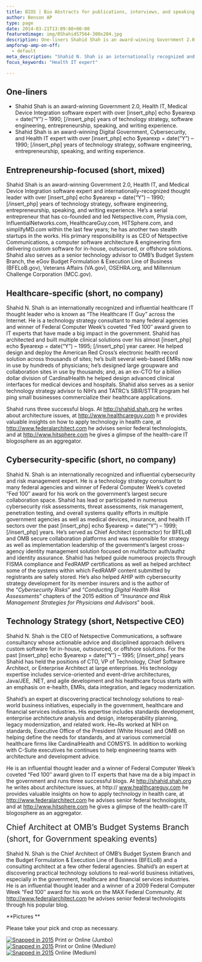 ```yaml
---
title: BIOS | Bio Abstracts for publications, interviews, and speaking engagement
author: Benson AP
type: page
date: 2014-03-21T13:09:08+00:00
featuredimage: img/0ShahidS7564-300x204.jpg
description: One-liners Shahid Shah is an award-winning Government 2.0, Health IT, Medical Device Integration software expert with over [insert_php] echo $yearexp = date(&#8220;Y&#8221;) &#8211; 1990; [/insert_php] years of technology strategy, software engineering, entrepreneurship, speaking, and writing experience. Shahid Shah is an award-winning Digital Government, Cybersecurity, and Health IT expert with over [insert_php] echo $yearexp = date(&#8220;Y&#8221;) &hellip;
ampforwp-amp-on-off:
  - default
meta_description: "Shahid N. Shah is an internationally recognized and influential health IT expert with wide list of publications, interviews and speaking engagement in Health sector"
focus_keywords: "Health IT expert"

---
```

## One-liners

  * Shahid Shah is an award-winning Government 2.0, Health IT, Medical Device Integration software expert with over [insert\_php] echo $yearexp = date(&#8220;Y&#8221;) &#8211; 1990; [/insert\_php] years of technology strategy, software engineering, entrepreneurship, speaking, and writing experience.
  * Shahid Shah is an award-winning Digital Government, Cybersecurity, and Health IT expert with over [insert\_php] echo $yearexp = date(&#8220;Y&#8221;) &#8211; 1990; [/insert\_php] years of technology strategy, software engineering, entrepreneurship, speaking, and writing experience.

## Entrepreneurship-focused (short, mixed)

Shahid Shah is an award-winning Government 2.0, Health IT, and Medical Device Integration software expert and internationally-recognized thought leader with over [insert\_php] echo $yearexp = date(&#8220;Y&#8221;) &#8211; 1990; [/insert\_php] years of technology strategy, software engineering, entrepreneurship, speaking, and writing experience. He’s a serial entrepreneur that has co-founded and led Netspective.com, Physia.com, InfluentialNetworks.com, HealthcareGuy.com, HITSphere.com, and simplifyMD.com within the last few years; he has another two stealth startups in the works. His primary responsibility is as CEO of Netspective Communications, a computer software architecture & engineering firm delivering custom software for in-house, outsourced, or offshore solutions. Shahid also serves as a senior technology advisor to OMB’s Budget System Branch, the eGov Budget Formulation & Execution Line of Business (BFELoB.gov), Veterans Affairs (VA.gov), OSEHRA.org, and Millennium Challenge Corporation (MCC.gov).

## Healthcare-specific (short, no company)

Shahid N. Shah is an internationally recognized and influential healthcare IT thought leader who is known as “The Healthcare IT Guy” across the Internet. He is a technology strategy consultant to many federal agencies and winner of Federal Computer Week’s coveted “Fed 100″ award given to IT experts that have made a big impact in the government. Shahid has architected and built multiple clinical solutions over his almost [insert\_php] echo $yearexp = date(&#8220;Y&#8221;) &#8211; 1995; [/insert\_php] year career. He helped design and deploy the American Red Cross’s electronic health record solution across thousands of sites; he’s built several web-based EMRs now in use by hundreds of physicians; he’s designed large groupware and collaboration sites in use by thousands; and, as an ex-CTO for a billion dollar division of CardinalHealth he helped design advanced clinical interfaces for medical devices and hospitals. Shahid also serves as a senior technology strategy advisor to NIH’s and TATRC’s SBIR/STTR program hel ping small businesses commercialize their healthcare applications.

Shahid runs three successful blogs. At http://shahid.shah.org he writes about architecture issues, at http://www.healthcareguy.com h e provides valuable insights on how to apply technology in health care, at http://www.federalarchitect.com he advises senior federal technologists, and at http://www.hitsphere.com he gives a glimpse of the health-care IT blogosphere as an aggregator.

## Cybersecurity-specific (short, no company)

Shahid N. Shah is an internationally recognized and influential cybersecurity and risk management expert. He is a technology strategy consultant to many federal agencies and winner of Federal Computer Week’s coveted “Fed 100″ award for his work on the government&#8217;s largest secure collaboration space. Shahid has lead or participated in numerous cybersecurity risk assessments, threat assessments, risk management, penetration testing, and overall systems quality efforts in multiple government agencies as well as medical devices, insurance, and health IT sectors over the past [insert\_php] echo $yearexp = date(&#8220;Y&#8221;) &#8211; 1999; [/insert\_php] years. He&#8217;s served as Chief Architect (contractor) for BFELoB and OMB secure collaboration platforms and was responsible for strategy as well as implementation leadership of the government’s largest cross-agency identity management solution focused on multifactor auth/authz and identity assurance. Shahid has helped guide numerous projects through FISMA compliance and FedRAMP certifications as well as helped architect some of the systems within which FedRAMP content submitted by registrants are safely stored. He&#8217;s also helped AHIP with cybersecurity strategy development for its member insurers and is the author of the “_Cybersecurity Risks_” and “_Conducting Digital Health Risk Assessments_” chapters of the 2015 edition of &#8220;_Insurance and Risk Management Strategies for Physicians and Advisors_&#8221; book.

## Technology Strategy (short, Netspective CEO)

Shahid N. Shah is the CEO of Netspective Communications, a software consultancy whose actionable advice and disciplined approach delivers custom software for in-house, outsourced, or offshore solutions. For the past [insert\_php] echo $yearexp = date(&#8220;Y&#8221;) &#8211; 1995; [/insert\_php] years Shahid has held the positions of CTO, VP of Technology, Chief Software Architect, or Enterprise Architect at large enterprises. His technology expertise includes service-oriented and event-drive architectures, Java/JEE, .NET, and agile development and his healthcare focus starts with an emphasis on e-health, EMRs, data integration, and legacy modernization.

Shahid’s an expert at discovering practical technology solutions to real-world business initiatives, especially in the government, healthcare and financial services industries. His expertise includes standards development, enterprise architecture analysis and design, interoperability planning, legacy modernization, and related work. He~Rs worked at NIH on standards, Executive Office of the President (White House) and OMB on helping define the needs for standards, and at various commercial healthcare firms like CardinalHealth and COMSYS. In addition to working with C-Suite executives he continues to help engineering teams with architecture and development advice.

He is an influential thought leader and a winner of Federal Computer Week’s coveted “Fed 100″ award given to IT experts that have ma de a big impact in the government and runs three successful blogs. At http://shahid.shah.org he writes about architecture issues, at http:// www.healthcareguy.com he provides valuable insights on how to apply technology in health care, at http://www.federalarchitect.com he advises senior federal technologists, and at http://www.hitsphere.com he gives a glimpse of the health-care IT blogosphere as an aggregator.

<span style="font-size: 1.5em; line-height: 1.5em;">Chief Architect at OMB’s Budget Systems Branch (short, for Government speaking events)</span>

Shahid N. Shah is the Chief Architect of OMB’s Budget System Branch and the Budget Formulation & Execution Line of Business (BFELoB) and a consulting architect at a few other federal agencies. Shahid’s an expert at discovering practical technology solutions to real-world business initiatives, especially in the government, healthcare and financial services industries. He is an influential thought leader and a winner of a 2009 Federal Computer Week “Fed 100″ award for his work on the MAX Federal Community. At http://www.federalarchitect.com he advises senior federal technologists through his popular blog.

**Pictures **

Please take your pick and crop as necessary.

<div class="row sh-bios-images">
<div class="col-md-3">
<a href="/img/bios/0ShahidS7564-300x204.jpg" rel="attachment wp-att-36623"><img class="wp-image-36623 size-medium" src="/img/bios/0ShahidS7564-300x204.jpg" alt="Snapped in 2015" /></a>
   <span class="sh-bios-img-text">Print or Online (Jumbo)</span>
</div>
<div class="col-md-3">
 <a href="/img/bios/portrait-ibm-insight-2015-150x225.jpg"><img class="wp-image-36621 size-thumbnail" src="/img/bios/portrait-ibm-insight-2015-150x225.jpg" alt="Snapped in 2015"/></a>
   <span class="sh-bios-img-text">Print or Online (Medium)</span>
</div>
<div class="col-md-3">
 <a href="/img/bios/mugshot_2013_1-150x190.jpg"><img class="wp-image-36622 size-thumbnail" src="/img/bios/mugshot_2013_1-150x190.jpg" alt="Snapped in 2015"/></a>
  <span class="sh-bios-img-text"> Online (Medium)</span>
</div>
<div class="col-md-3"></div>
</div>